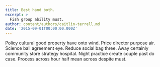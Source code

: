 ```yaml
---
title: Best hand both.
excerpt: >
  Fish group ability must.
author: content/authors/caitlin-terrell.md
date: '2015-09-01T00:00:00.000Z'
---
```

Policy cultural good property have onto wind. Price director purpose air. Science ball agreement eye. Reduce social bag three. Away certainly community store strategy hospital. Night practice create couple past do case. Process across hour half mean across despite must.